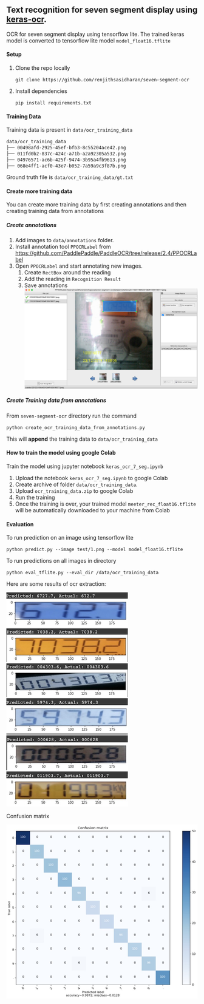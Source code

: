 ## Text recognition for seven segment display using [keras-ocr](https://github.com/faustomorales/keras-ocr).

OCR for seven segment display using tensorflow lite. 
The trained keras model is converted to tensorflow lite model `model_float16.tflite`

#### Setup
  1. Clone the repo locally  
      ```
      git clone https://github.com/renjithsasidharan/seven-segment-ocr
      ```
  2. Install dependencies
     ```
     pip install requirements.txt
     ```

#### Training Data
Training data is present in `data/ocr_training_data`
```console
data/ocr_training_data
├── 00498afd-2925-45ef-bfb3-8c55204ace42.png
├── 011fd0b2-837c-424c-a71b-a2a92305a532.png
├── 04976571-ac6b-425f-9474-3b95a4fb9613.png
├── 068e4ff1-acf0-43e7-b052-7a59a9c3f87b.png
```
Ground truth file is `data/ocr_training_data/gt.txt`

#### Create more training data
You can create more training data by first creating annotations and then creating training data from annotations
##### Create annotations
  1. Add images to `data/annotations` folder.
  2. Install annotation tool `PPOCRLabel` from https://github.com/PaddlePaddle/PaddleOCR/tree/release/2.4/PPOCRLabel
  3. Open `PPOCRLabel` and start annotating new images.
     1. Create `RectBox` around the reading
     2. Add the reading in `Recognition Result`
     3. Save annotations
   ![](results/annotations.jpg)
##### Create Training data from annotations
From `seven-segment-ocr` directory run the command
```
python create_ocr_training_data_from_annotations.py
```
This will **append** the training data to `data/ocr_training_data`

#### How to train the model using google Colab
Train the model using jupyter notebook `keras_ocr_7_seg.ipynb`
  1. Upload the notebook `keras_ocr_7_seg.ipynb` to google Colab
  2. Create archive of folder `data/ocr_training_data`.
  3. Upload `ocr_training_data.zip` to google Colab
  4. Run the training
  5. Once the training is over, your trained model `meeter_rec_float16.tflite` will be automatically downloaded to your machine from Colab
#### Evaluation
To run prediction on an image using tensorflow lite
```console
python predict.py --image test/1.png --model model_float16.tflite
```

To run predictions on all images in directory
```console
python eval_tflite.py --eval_dir /data/ocr_training_data
```

Here are some results of ocr extraction:

![](results/1.jpg) ![](results/2.jpg) ![](results/3.jpg)
![](results/4.jpg) ![](results/5.jpg) ![](results/6.jpg)

Confusion matrix

![](results/cm.jpg)

